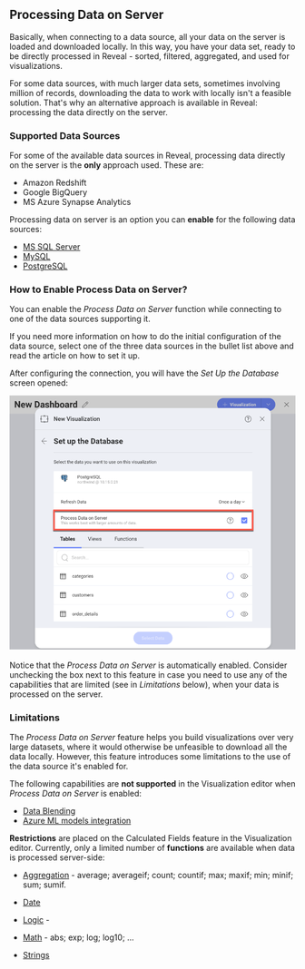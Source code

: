 ## Processing Data on Server

Basically, when connecting to a data source, all your data on the server is loaded and downloaded locally.  In this way, you have your data set, ready to be directly processed in Reveal - sorted, filtered, aggregated, and used for visualizations. 

For some data sources, with much larger data sets, sometimes involving million of records, downloading the data to work with locally isn't a feasible solution. That's why an alternative approach is available in Reveal: processing the data directly on the server. 

### Supported Data Sources

For some of the available data sources in Reveal, processing data directly on the server is the **only** approach used. These are: 

* Amazon Redshift
* Google BigQuery
* MS Azure Synapse Analytics  

Processing data on server is an option you can **enable** for the following data sources: 

* [MS SQL Server](microsoft-sql-server.md)
* [MySQL](mysql.md)
* [PostgreSQL](postgresql.md)

### How to Enable Process Data on Server?

You can enable the _Process Data on Server_ function while connecting to one of the data sources supporting it. 

If you need more information on how to do the initial configuration of the data source, select one of the three data sources in the bullet list above and read the article on how to set it up. 

After configuring the connection, you will have the _Set Up the Database_ screen opened: 

<img src="images/process-data-server-checkbox.png" alt="New Process data on server checkbox added in the Set Up the Database dialog in PostgreSQL" width="800"/>

Notice that the _Process Data on Server_ is automatically enabled. Consider unchecking the box next to this feature in case you need to use any of the capabilities that are limited (see in _Limitations_ below), when your data is processed on the server.

### Limitations 

The _Process Data on Server_ feature helps you build visualizations over very large datasets, where it would otherwise be unfeasible to download all the data locally. However, this feature introduces some limitations to the use of the data source it's enabled for.  

The following capabilities are **not supported** in the Visualization editor when _Process Data on Server_ is enabled: 

* [Data Blending](data-blending.md) 
* [Azure ML models integration](azure-machine-learning-models.md)

**Restrictions** are placed on the Calculated Fields feature in the Visualization editor. Currently, only a limited number of **functions** are available when data is processed server-side: 

- [Aggregation](~/en/fields/calculated-fields/aggregation.md) - average; averageif; count; countif; max; maxif; min; minif; sum; sumif. 
  
- [Date](~/en/fields/calculated-fields/date.md) 

- [Logic](~/en/fields/calculated-fields/logic.md) - 

- [Math](~/en/fields/calculated-fields/math.md) - abs; exp; log; log10; ...
- [Strings](~/en/fields/calculated-fields/string.md)

